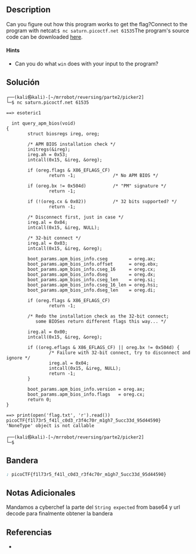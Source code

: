 ## Description

Can you figure out how this program works to get the flag?Connect to the program with netcat:`$ nc saturn.picoctf.net 61535`The program's source code can be downloaded [here](https://artifacts.picoctf.net/c/523/picker-II.py).
#### Hints
- Can you do what `win` does with your input to the program?
## Solución

```shell
┌──(kali㉿kali)-[~/mrrobot/reversing/parte2/picker2]
└─$ nc saturn.picoctf.net 61535

==> esoteric1

  int query_apm_bios(void)
{
        struct biosregs ireg, oreg;

        /* APM BIOS installation check */
        initregs(&ireg);
        ireg.ah = 0x53;
        intcall(0x15, &ireg, &oreg);

        if (oreg.flags & X86_EFLAGS_CF)
                return -1;              /* No APM BIOS */

        if (oreg.bx != 0x504d)          /* "PM" signature */
                return -1;

        if (!(oreg.cx & 0x02))          /* 32 bits supported? */
                return -1;

        /* Disconnect first, just in case */
        ireg.al = 0x04;
        intcall(0x15, &ireg, NULL);

        /* 32-bit connect */
        ireg.al = 0x03;
        intcall(0x15, &ireg, &oreg);

        boot_params.apm_bios_info.cseg        = oreg.ax;
        boot_params.apm_bios_info.offset      = oreg.ebx;
        boot_params.apm_bios_info.cseg_16     = oreg.cx;
        boot_params.apm_bios_info.dseg        = oreg.dx;
        boot_params.apm_bios_info.cseg_len    = oreg.si;
        boot_params.apm_bios_info.cseg_16_len = oreg.hsi;
        boot_params.apm_bios_info.dseg_len    = oreg.di;

        if (oreg.flags & X86_EFLAGS_CF)
                return -1;

        /* Redo the installation check as the 32-bit connect;
           some BIOSes return different flags this way... */

        ireg.al = 0x00;
        intcall(0x15, &ireg, &oreg);

        if ((oreg.eflags & X86_EFLAGS_CF) || oreg.bx != 0x504d) {
                /* Failure with 32-bit connect, try to disconnect and ignore */
                ireg.al = 0x04;
                intcall(0x15, &ireg, NULL);
                return -1;
        }

        boot_params.apm_bios_info.version = oreg.ax;
        boot_params.apm_bios_info.flags   = oreg.cx;
        return 0;
}
  
==> print(open('flag.txt', 'r').read())
picoCTF{f1l73r5_f41l_c0d3_r3f4c70r_m1gh7_5ucc33d_95d44590}
'NoneType' object is not callable
                                                                                  
┌──(kali㉿kali)-[~/mrrobot/reversing/parte2/picker2]
└─$

```
## Bandera
```css
: picoCTF{f1l73r5_f41l_c0d3_r3f4c70r_m1gh7_5ucc33d_95d44590}
```
## Notas Adicionales

Mandamos a cyberchef la parte del ``String expected`` from base64 y url decode para finalmente obtener la bandera 

## Referencias
- 